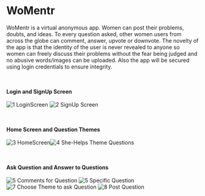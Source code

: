# WoMentr

WoMentr is a virtual anonymous app. Women can post their problems, doubts, and ideas. To every question asked, other women users from across the globe can comment, answer, upvote or downvote. The novelty of the app is that the identity of the user is never revealed to anyone so women can freely discuss their problems without the fear being judged and no abusive words/images can be uploaded. Also the app will be secured using login credentials to ensure integrity.

<br><br>**Login and SignUp Screen** <br><br>
![1 LoginScreen](https://user-images.githubusercontent.com/59509542/146630224-946a6c0b-bbc4-443c-afe9-ab6b44a213b0.JPG) ![2  SignUp Screen](https://user-images.githubusercontent.com/59509542/146630226-f3250b36-3153-465b-9ca6-553e9940547f.JPG)

<br><br> **Home Screen and Question Themes** <br><br>
![3 HomeScreen](https://user-images.githubusercontent.com/59509542/146630227-c34cdc02-7da4-4478-919d-1a9b69e59b88.JPG)![4  She-Helps Theme Questions](https://user-images.githubusercontent.com/59509542/146630228-cc2bfcb2-0470-4cba-a15d-47d2e1d211f8.JPG)

<br><br> **Ask Question and Answer to Questions**<br><br>
![5  Comments for Question](https://user-images.githubusercontent.com/59509542/146630229-a67e24d8-8173-4da5-af68-1d2258397343.JPG)
![5  Specific Question](https://user-images.githubusercontent.com/59509542/146630230-a5884374-ef57-4521-81d5-c966713b57d4.JPG)
![7  Choose Theme to ask Question](https://user-images.githubusercontent.com/59509542/146630231-178e3554-9b81-4ca8-8fc6-19aebae7f1e9.JPG)
![8  Post Question](https://user-images.githubusercontent.com/59509542/146630234-e30cd3e9-ae2a-48f4-88dd-d235354c43c0.JPG)
